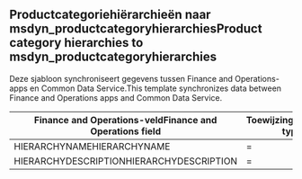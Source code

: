 ## <a name="product-category-hierarchies-to-msdyn_productcategoryhierarchies"></a><span data-ttu-id="b381c-101">Productcategoriehiërarchieën naar msdyn_productcategoryhierarchies</span><span class="sxs-lookup"><span data-stu-id="b381c-101">Product category hierarchies to msdyn_productcategoryhierarchies</span></span>

<span data-ttu-id="b381c-102">Deze sjabloon synchroniseert gegevens tussen Finance and Operations-apps en Common Data Service.</span><span class="sxs-lookup"><span data-stu-id="b381c-102">This template synchronizes data between Finance and Operations apps and Common Data Service.</span></span>

<span data-ttu-id="b381c-103">Finance and Operations-veld</span><span class="sxs-lookup"><span data-stu-id="b381c-103">Finance and Operations field</span></span> | <span data-ttu-id="b381c-104">Toewijzingstype</span><span class="sxs-lookup"><span data-stu-id="b381c-104">Map type</span></span> | <span data-ttu-id="b381c-105">Ander Dynamics 365-veld</span><span class="sxs-lookup"><span data-stu-id="b381c-105">Other Dynamics 365 field</span></span> | <span data-ttu-id="b381c-106">Standaardwaarde</span><span class="sxs-lookup"><span data-stu-id="b381c-106">Default value</span></span>
---|---|---|---
<span data-ttu-id="b381c-107">HIERARCHYNAME</span><span class="sxs-lookup"><span data-stu-id="b381c-107">HIERARCHYNAME</span></span> | = | <span data-ttu-id="b381c-108">msdyn_name</span><span class="sxs-lookup"><span data-stu-id="b381c-108">msdyn_name</span></span> | 
<span data-ttu-id="b381c-109">HIERARCHYDESCRIPTION</span><span class="sxs-lookup"><span data-stu-id="b381c-109">HIERARCHYDESCRIPTION</span></span> | = | <span data-ttu-id="b381c-110">msdyn_description</span><span class="sxs-lookup"><span data-stu-id="b381c-110">msdyn_description</span></span> | 
